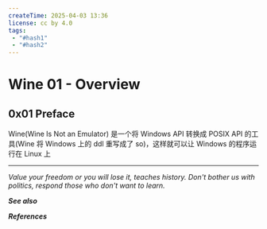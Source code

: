 ```yaml
---
createTime: 2025-04-03 13:36
license: cc by 4.0
tags: 
 - "#hash1" 
 - "#hash2"
---
```


# Wine 01 - Overview

## 0x01 Preface

Wine(Wine Is Not an Emulator) 是一个将 Windows API 转换成 POSIX API 的工具(Wine 将 Windows 上的 ddl 重写成了 so)，这样就可以让 Windows 的程序运行在 Linux 上

---
*Value your freedom or you will lose it, teaches history. Don't bother us with politics, respond those who don't want to learn.*

***See also***



***References***


